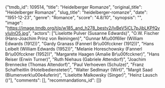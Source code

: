{"tmdb_id": 109514, "title": "Heidelberger Romanze", "original_title": "Heidelberger Romanze", "slug_title": "heidelberger-romanze", "date": "1951-12-23", "genre": "Romance", "score": "4.8/10", "synopsis": "", "image": "https://image.tmdb.org/t/p/w185_and_h278_bestv2/lvBeV5iCL7pJjbLKPfQvvIuInO5.jpg", "actors": ["Liselotte Pulver (Susanne Edwards)", "O.W. Fischer (Hans-Joachim Prinz von Reiningen)", "Gunnar M\u00f6ller (William Edwards (1912))", "Gardy Granass (Fannerl Br\u00fcckner (1912))", "Hans Leibelt (William Edwards (1952))", "Melanie Horeschowsky (Fannerl Br\u00fcckner (1952))", "Margarete Haagen (Amalie Br\u00fcckner)", "Hans Reiser (Erwin Turner)", "Ruth Niehaus (Gabriele Attendorf)", "Joachim Brennecke (Thomas Altendorf)", "Paul Verhoeven (Schulze)", "Franz Schafheitlin (Hotelbediensteter)", "Walter Sedlmayr (Wirt)", "Margit Saad (Blumenverk\u00e4uferin)", "Liselotte Malkowsky (Singer)", "Heinz Lausch ()"], "comments": [], "recommandations_id": []}